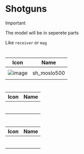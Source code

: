# Shotguns

> [!IMPORTANT]
> The model will be in seperete parts
>
> Like `receiver` or `mag`



# 

| Icon | Name |
| :--: | :--: | 
| | | | | 
![image](https://github.com/user-attachments/assets/3ca26be7-02c0-4b45-b385-cded57e963e8)<br> | sh_moslo500 | 
| | | | | 



# 

| Icon | Name |
| :--: | :--: | 
| | | | | 
<br> | | 
| | | | | 



# 

| Icon | Name |
| :--: | :--: | 
| | | | | 
<br> | | 
| | | | | 
































































































